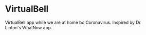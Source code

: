 # VirtualBell
VirtualBell app while we are at home bc Coronavirus. Inspired by Dr. Linton's WhatNow app.
